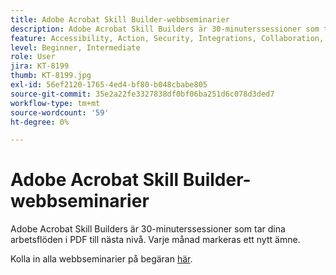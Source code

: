 ```yaml
---
title: Adobe Acrobat Skill Builder-webbseminarier
description: Adobe Acrobat Skill Builders är 30-minuterssessioner som tar dina arbetsflöden i PDF till nästa nivå
feature: Accessibility, Action, Security, Integrations, Collaboration, Edit PDF, Convert PDF, Share, Mobile, Skill Builder, Form
level: Beginner, Intermediate
role: User
jira: KT-8199
thumb: KT-8199.jpg
exl-id: 56ef2120-1765-4ed4-bf80-b048cbabe805
source-git-commit: 35e2a22fe3327838df0bf06ba251d6c078d3ded7
workflow-type: tm+mt
source-wordcount: '59'
ht-degree: 0%

---
```


# Adobe Acrobat Skill Builder-webbseminarier

Adobe Acrobat Skill Builders är 30-minuterssessioner som tar dina arbetsflöden i PDF till nästa nivå. Varje månad markeras ett nytt ämne.

Kolla in alla webbseminarier på begäran [här](https://gateway.on24.com/wcc/eh/2172296/category/41718/acrobat).
